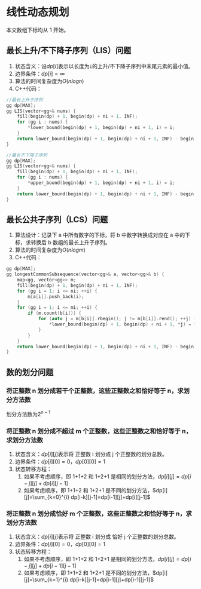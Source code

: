 # 线性动态规划

本文数组下标均从 1 开始。

## 最长上升/不下降子序列（LIS）问题

1. 状态含义：设$dp[i]$表示以长度为`i`的上升/不下降子序列中末尾元素的最小值。
2. 边界条件：$dp[i]=\infty$
3. 算法的时间复杂度为$O(nlogn)$
4. C++代码：

```cpp
//最长上升子序列
gg dp[MAX];
gg LIS(vector<gg>& nums) {
    fill(begin(dp) + 1, begin(dp) + ni + 1, INF);
    for (gg i : nums) {
        *lower_bound(begin(dp) + 1, begin(dp) + ni + 1, i) = i;
    }
    return lower_bound(begin(dp) + 1, begin(dp) + ni + 1, INF) - begin(dp) - 1;
}
```

```cpp
//最长不下降子序列
gg dp[MAX];
gg LIS(vector<gg>& nums) {
    fill(begin(dp) + 1, begin(dp) + ni + 1, INF);
    for (gg i : nums) {
        *upper_bound(begin(dp) + 1, begin(dp) + ni + 1, i) = i;
    }
    return lower_bound(begin(dp) + 1, begin(dp) + ni + 1, INF) - begin(dp) - 1;
}
```

## 最长公共子序列（LCS）问题

1. 算法设计：记录下 a 中所有数字的下标，将 b 中数字转换成对应在 a 中的下标，求转换后 b 数组的最长上升子序列。
2. 算法的时间复杂度为$O(nlogm)$
3. C++代码：

```cpp
gg dp[MAX];
gg longestCommonSubsequence(vector<gg>& a, vector<gg>& b) {
    map<gg, vector<gg>> m;
    fill(begin(dp) + 1, begin(dp) + ni + 1, INF);
    for (gg i = 1; i <= ni; ++i) {
        m[a[i]].push_back(i);
    }
    for (gg i = 1; i <= mi; ++i) {
        if (m.count(b[i])) {
            for (auto j = m[b[i]].rbegin(); j != m[b[i]].rend(); ++j) {
                *lower_bound(begin(dp) + 1, begin(dp) + ni + 1, *j) = *j;
            }
        }
    }
    return lower_bound(begin(dp) + 1, begin(dp) + ni + 1, INF) - begin(dp) - 1;
}
```

## 数的划分问题

### 将正整数 n 划分成若干个正整数，这些正整数之和恰好等于 n，求划分方法数

划分方法数为$2^{n-1}$

### 将正整数 n 划分成不超过 m 个正整数，这些正整数之和恰好等于 n，求划分方法数

1. 状态含义：$dp[i][j]$表示将 正整数 i 划分成 j 个正整数的划分总数。
2. 边界条件：$dp[i][0]=0，dp[0][0]=1$
3. 状态转移方程：
   1. 如果不考虑顺序，即 1+1+2 和 1+2+1 是相同的划分方法，$dp[i][j]=dp[i-j][j]+dp[i][j-1]$
   2. 如果考虑顺序，即 1+1+2 和 1+2+1 是不同的划分方法，$dp[i][j]=\sum_{k=0}^{i} dp[i-k][j-1]=dp[i-1][j]+dp[i][j-1]$

### 将正整数 n 划分成恰好 m 个正整数，这些正整数之和恰好等于 n，求划分方法数

1. 状态含义：$dp[i][j]$表示将 正整数 i 划分成 恰好 j 个正整数的划分总数。
2. 边界条件：$dp[i][0]=0，dp[0][0]=1$
3. 状态转移方程：
   1. 如果不考虑顺序，即 1+1+2 和 1+2+1 是相同的划分方法，$dp[i][j]=dp[i-j][j]+dp[i-1][j-1]$
   2. 如果考虑顺序，即 1+1+2 和 1+2+1 是不同的划分方法，$dp[i][j]=\sum_{k=1}^{i} dp[i-k][j-1]=dp[i-1][j]+dp[i-1][j-1]$
